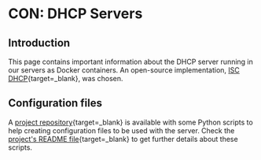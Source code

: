 # CON: DHCP Servers

## Introduction

This page contains important information about the DHCP server running in our servers as Docker containers. An open-source implementation, [ISC DHCP](https://www.isc.org/downloads/dhcp/){target=_blank}, was chosen.

## Configuration files

A [project repository](https://github.com/lnls-sirius/con-dhcp-settings){target=_blank} is available with some Python scripts to help creating configuration files to be used with the server. Check the [project's README file](https://github.com/lnls-sirius/con-dhcp-settings/blob/master/README.md){target=_blank} to get further details about these scripts.
